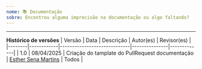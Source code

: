 ```yaml
---
nome: 📚 Documentação
sobre: ​​Encontrou alguma imprecisão na documentação ou algo faltando?
---
```


<!---
Obrigado por registrar um problema 😄 ! Antes de enviar, leia o seguinte:

Pesquise problemas abertos/fechados antes de enviar, pois alguém pode ter perguntado a mesma coisa antes!
-->

------

**Histórico de versões**
| Versão | Data       | Descrição                   | Autor(es)     | Revisor(es) |
|--------|------------|-----------------------------|---------------|-------------|
| 1.0    | 08/04/2025 | Criação do tamplate do PullRequest documentação | [Esther Sena Martins](https://github.com/esmsena) | Todos |
